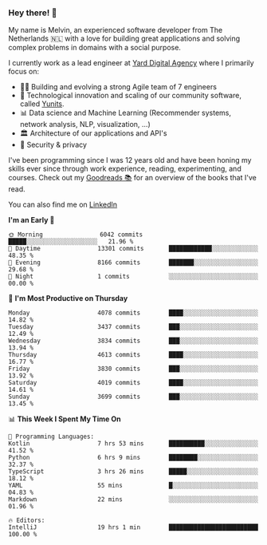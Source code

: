 ### Hey there! 👋

My name is Melvin, an experienced software developer from The Netherlands 🇳🇱 with a love for building great applications and solving complex problems in domains with a social purpose. 

I currently work as a lead engineer at [Yard Digital Agency](https://github.com/yardinternet) where I primarily focus on:

* 👏🏼 Building and evolving a strong Agile team of 7 engineers
* 🚀 Technological innovation and scaling of our community software, called [Yunits](https://www.yunits.com/).
* 📊 Data science and Machine Learning (Recommender systems, network analysis, NLP, visualization, ...)
* 🏛 Architecture of our applications and API's
* 🔐 Security & privacy

I've been programming since I was 12 years old and have been honing my skills ever since through work experience, reading, experimenting, and courses.
Check out my [Goodreads 📚](https://goodreads.com/melvinkoopmans) for an overview of the books that I've read. 

You can also find me on [LinkedIn](https://www.linkedin.com/in/melvinkoopmans)

<!--START_SECTION:waka-->
**I'm an Early 🐤** 

```text
🌞 Morning                6042 commits        █████░░░░░░░░░░░░░░░░░░░░   21.96 % 
🌆 Daytime                13301 commits       ████████████░░░░░░░░░░░░░   48.35 % 
🌃 Evening                8166 commits        ███████░░░░░░░░░░░░░░░░░░   29.68 % 
🌙 Night                  1 commits           ░░░░░░░░░░░░░░░░░░░░░░░░░   00.00 % 
```
📅 **I'm Most Productive on Thursday** 

```text
Monday                   4078 commits        ████░░░░░░░░░░░░░░░░░░░░░   14.82 % 
Tuesday                  3437 commits        ███░░░░░░░░░░░░░░░░░░░░░░   12.49 % 
Wednesday                3834 commits        ███░░░░░░░░░░░░░░░░░░░░░░   13.94 % 
Thursday                 4613 commits        ████░░░░░░░░░░░░░░░░░░░░░   16.77 % 
Friday                   3830 commits        ███░░░░░░░░░░░░░░░░░░░░░░   13.92 % 
Saturday                 4019 commits        ████░░░░░░░░░░░░░░░░░░░░░   14.61 % 
Sunday                   3699 commits        ███░░░░░░░░░░░░░░░░░░░░░░   13.45 % 
```


📊 **This Week I Spent My Time On** 

```text
💬 Programming Languages: 
Kotlin                   7 hrs 53 mins       ██████████░░░░░░░░░░░░░░░   41.52 % 
Python                   6 hrs 9 mins        ████████░░░░░░░░░░░░░░░░░   32.37 % 
TypeScript               3 hrs 26 mins       █████░░░░░░░░░░░░░░░░░░░░   18.12 % 
YAML                     55 mins             █░░░░░░░░░░░░░░░░░░░░░░░░   04.83 % 
Markdown                 22 mins             ░░░░░░░░░░░░░░░░░░░░░░░░░   01.96 % 

🔥 Editors: 
IntelliJ                 19 hrs 1 min        █████████████████████████   100.00 % 
```


<!--END_SECTION:waka-->
